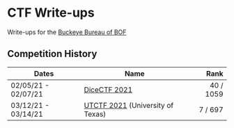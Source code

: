 # CTF Write-ups

Write-ups for the [Buckeye Bureau of BOF](https://ctftime.org/team/144581)

## Competition History

| Dates               | Name                               |      Rank |
|---------------------|------------------------------------|----------:|
| 02/05/21 - 02/07/21 | [DiceCTF 2021]                     | 40 / 1059 |
| 03/12/21 - 03/14/21 | [UTCTF 2021] (University of Texas) |   7 / 697 |

[DiceCTF 2021]: https://ctf.dicega.ng
[UTCTF 2021]: https://utctf.live
